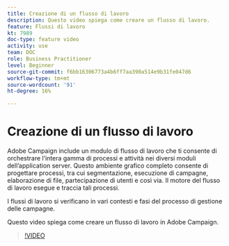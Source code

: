 ```yaml
---
title: Creazione di un flusso di lavoro
description: Questo video spiega come creare un flusso di lavoro.
feature: Flussi di lavoro
kt: 7989
doc-type: feature video
activity: use
team: DOC
role: Business Practitioner
level: Beginner
source-git-commit: f6bb16306773a4b6ff7aa390a514e9b31fe047d6
workflow-type: tm+mt
source-wordcount: '91'
ht-degree: 16%

---
```



# Creazione di un flusso di lavoro

Adobe Campaign include un modulo di flusso di lavoro che ti consente di orchestrare l’intera gamma di processi e attività nei diversi moduli dell’application server. Questo ambiente grafico completo consente di progettare processi, tra cui segmentazione, esecuzione di campagne, elaborazione di file, partecipazione di utenti e così via. Il motore del flusso di lavoro esegue e traccia tali processi.

I flussi di lavoro si verificano in vari contesti e fasi del processo di gestione delle campagne.

Questo video spiega come creare un flusso di lavoro in Adobe Campaign.

>[!VIDEO](https://video.tv.adobe.com/v/25559?quality=12)
